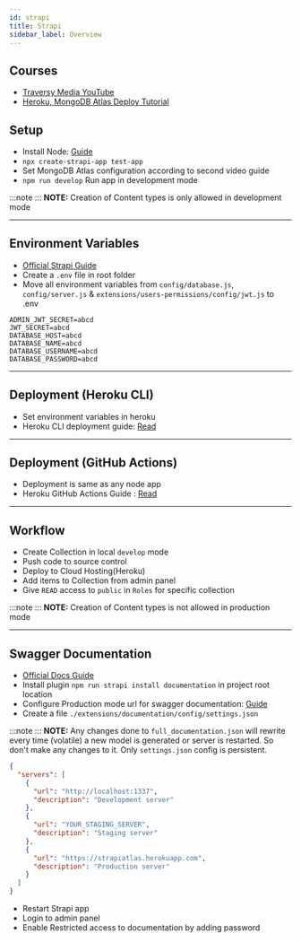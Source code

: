 ```yaml
---
id: strapi
title: Strapi
sidebar_label: Overview
---
```


## Courses

- [Traversy Media YouTube](https://www.youtube.com/watch?v=6FnwAbd2SDY)
- [Heroku, MongoDB Atlas Deploy Tutorial](https://www.youtube.com/watch?v=0PLoSxnxdVA)

## Setup

- Install Node: [Guide](../../languages/node/node)
- `npx create-strapi-app test-app`
- Set MongoDB Atlas configuration according to second video guide
- `npm run develop` Run app in development mode

:::note
:::
**NOTE:** Creation of Content types is only allowed in development mode

---

## Environment Variables

- [Official Strapi Guide](https://strapi.io/documentation/developer-docs/latest/concepts/configurations.html#environments)
- Create a `.env` file in root folder
- Move all environment variables from `config/database.js`, `config/server.js` & `extensions/users-permissions/config/jwt.js` to .env

```text title=.env
ADMIN_JWT_SECRET=abcd
JWT_SECRET=abcd
DATABASE_HOST=abcd
DATABASE_NAME=abcd
DATABASE_USERNAME=abcd
DATABASE_PASSWORD=abcd
```

---

## Deployment (Heroku CLI)

- Set environment variables in heroku
- Heroku CLI deployment guide: [Read](../../deployment/heroku#cli)

---

## Deployment (GitHub Actions)

- Deployment is same as any node app
- Heroku GitHub Actions Guide : [Read](../../deployment/heroku#github-actions-ci-cd)

---

## Workflow

- Create Collection in local `develop` mode
- Push code to source control
- Deploy to Cloud Hosting(Heroku)
- Add items to Collection from admin panel
- Give `READ` access to `public` in `Roles` for specific collection

:::note
:::
**NOTE:** Creation of Content types is not allowed in production mode

---

## Swagger Documentation

- [Official Docs Guide](https://strapi.io/documentation/developer-docs/latest/plugins/documentation.html)
- Install plugin `npm run strapi install documentation` in project root location
- Configure Production mode url for swagger documentation: [Guide](https://strapi.io/documentation/developer-docs/latest/plugins/documentation.html#settings)
- Create a file `./extensions/documentation/config/settings.json`

:::note
:::
**NOTE:** Any changes done to `full_documentation.json` will rewrite every time (volatile) a new model is generated or server is restarted. So don't make any changes to it. Only `settings.json` config is persistent.

```json filename="/extensions/documentation/config/settings.json"
{
  "servers": [
    {
      "url": "http://localhost:1337",
      "description": "Development server"
    },
    {
      "url": "YOUR_STAGING_SERVER",
      "description": "Staging server"
    },
    {
      "url": "https://strapiatlas.herokuapp.com",
      "description": "Production server"
    }
  ]
}
```

- Restart Strapi app
- Login to admin panel
- Enable Restricted access to documentation by adding password
